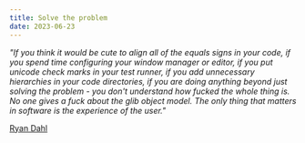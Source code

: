 ```yaml
---
title: Solve the problem
date: 2023-06-23
---
```


_"If you think it would be cute to align all of the equals signs in your code, if you spend time configuring your window manager or editor, if you put unicode check marks in your test runner, if you add unnecessary hierarchies in your code directories, if you are doing anything beyond just solving the problem - you don't understand how fucked the whole thing is. No one gives a fuck about the glib object model. The only thing that matters in software is the experience of the user."_

[Ryan Dahl](https://tinyclouds.org/rant)
